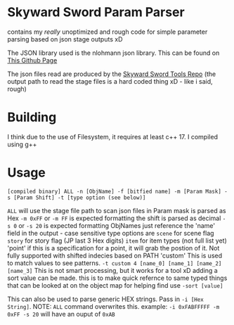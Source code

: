 # Skyward Sword Param Parser
contains my *really* unoptimized and rough code for simple parameter parsing based on json stage outputs xD

The JSON library used is the nlohmann json library. This can be found on [This Github Page](https://github.com/nlohmann/json)

The json files read are produced by the [Skyward Sword Tools Repo](https://github.com/lepelog/skywardsword-tools) (the output path to read the stage files is a hard coded thing xD - like i said, rough)
# Building
I think due to the use of Filesystem, it requires at least c++ 17.
I compiled using g++

# Usage
`[compiled binary] ALL -n [ObjName] -f [bitfied name] -m [Param Mask] -s [Param Shift] -t [type option (see below)]`

`ALL` will use the stage file path to scan json files in
Param mask is parsed as Hex `-m 0xFF` or `-m FF` is expected formatting
the shift is parsed as decimal `-s 0` or `-s 20` is expected formatting
ObjNames just reference the 'name' field in the output - case sensitive
type options are 
  `scene` for scene flag 
  `story` for story flag (JP last 3 Hex digits)
  `item`  for item types (not full list yet)
  'point' if this is a specification for a point, it will grab the postion of it. Not fully supported with shifted indecies based on PATH
  'custom' This is used to match values to see patterns. `-t custom 4 [name_0] [name_1] [name_2] [name_3]` This is not smart processing, but it works for a tool xD
adding a sort value can be made. this is to make quick refernce to same typed things that can be looked at on the object map for helping find use
`-sort [value]`

This can also be used to parse generic HEX strings. Pass in `-i [Hex String]`. NOTE: `ALL` command overwrites this.
example: `-i 0xFABFFFFF -m 0xFF -s 20` will have an ouput of `0xAB`
